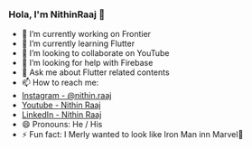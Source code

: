 ### Hola, I'm NithinRaaj 👋

- 🔭 I’m currently working on Frontier
- 🌱 I’m currently learning Flutter
- 👯 I’m looking to collaborate on YouTube
- 🤔 I’m looking for help with Firebase
- 💬 Ask me about Flutter related contents
- 📫 How to reach me:  
- [Instagram - @nithin.raaj](https://www.instagram.com/nithin.raaj/) 
- [Youtube - Nithin Raaj](https://www.youtube.com/channel/UC7ysoVU2Lh2kDepOuG-mIsw/featured)
- [LinkedIn - Nithin Raaj](https://www.linkedin.com/in/nithin-raaj-8b252519b/)
- 😄 Pronouns: He / His
- ⚡ Fun fact: I Merly wanted to look like Iron Man inn Marvel🤣

